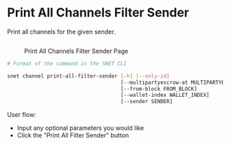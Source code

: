 # Print All Channels Filter Sender

Print all channels for the given sender.

<figure><img src="/assets/images/products/TUI/Screenshot 2024-08-17 at 6.34.32 PM.png" alt=""><figcaption><p>Print All Channels Filter Sender Page</p></figcaption></figure>

```bash
# Format of the command in the SNET CLI

snet channel print-all-filter-sender [-h] [--only-id]
                                     [--multipartyescrow-at MULTIPARTYESCROW_AT]
                                     [--from-block FROM_BLOCK]
                                     [--wallet-index WALLET_INDEX]
                                     [--sender SENDER]
```

User flow:

* Input any optional parameters you would like
* Click the "Print All Filter Sender" button
